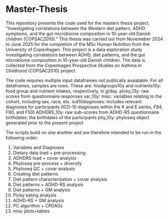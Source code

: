 # Master-Thesis

This repository presents the code used for the masters thesis project, "Investigating correlations between the Western diet pattern, ADHD symptoms, and the gut microbiome composition in 10-year-old Danish children (COPSAC2010)." This thesis was carried out from Novemeber 2024 to June 2025 for the completion of the MSc Human Nutrition from the University of Copenhagen. This project is a data exploration study investigating correlations between ADHD, diet patterns, and the gut microbiome composition in 10-year-old Danish children. The data is collected from the Copenhagen Prospective Studies on Asthma in Childhood (COPSAC2010) project. 

The code requires multiple input dataframes not publically avaialable. For all dataframes, samples are rows.
These are:
foodgroups10y and nutrients10y: food group and nutrient intakes, respectively, in g/day.
picky_13y: raw scores from questionnaire responses
var_10y: misc. variables relating to the cohort, including sex, race, etc.
icd10diagnoses: includes relevant diagnoses for participants (ICD-10 diagnoses within the K and E series, F84, F90, and F50)
ADHDRS_10y: raw sub-scores from ADHD-RS questionnaire
birthdates: the birthdates of the participants
phy_10y: phyloseq object generated prior to the present project

The scripts build on one another and are therefore intended to be run in the following order:
1. Variables and Diagnoses
2. Dietary data load + pre-processing
3. ADHDRS load + covar analysis
4. Phyloseq pre-process + diversity
5. Phyloseq QC + covar analysis
6. Creating diet patterns
7. Diet pattern characterization + covar analysis
8. Diet patterns + ADHD-RS analysis
9. Diet patterns + GM analysis
10. Picky eating analysis
11. ADHD-RS + GM analysis
12. PC algorithm + CPDAGs
13. misc plots+tables

